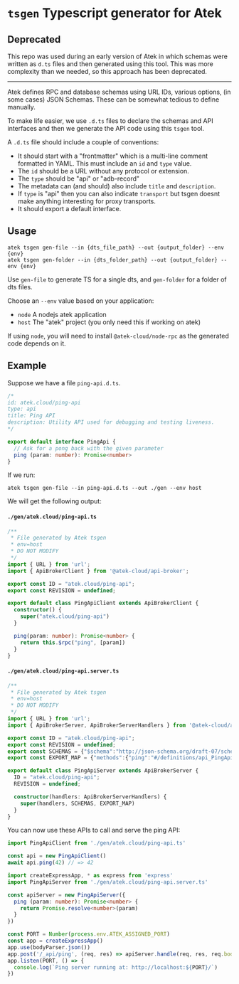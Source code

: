 # `tsgen` Typescript generator for Atek

## Deprecated

This repo was used during an early version of Atek in which schemas were written as `d.ts` files and then generated using this tool. This was more complexity than we needed, so this approach has been deprecated.

---

Atek defines RPC and database schemas using URL IDs, various options, (in some cases) JSON Schemas. These can be somewhat tedious to define manually.

To make life easier, we use `.d.ts` files to declare the schemas and API interfaces and then we generate the API code using this `tsgen` tool.

A `.d.ts` file should include a couple of conventions:

- It should start with a "frontmatter" which is a multi-line comment formatted in YAML. This must include an `id` and `type` value.
- The `id` should be a URL without any protocol or extension.
- The `type` should be "api" or "adb-record"
- The metadata can (and should) also include `title` and `description`.
- If `type` is "api" then you can also indicate `transport` but tsgen doesnt make anything interesting for proxy transports.
- It should export a default interface.

## Usage

```
atek tsgen gen-file --in {dts_file_path} --out {output_folder} --env {env}
atek tsgen gen-folder --in {dts_folder_path} --out {output_folder} --env {env}
```

Use `gen-file` to generate TS for a single dts, and `gen-folder` for a folder of dts files.

Choose an `--env` value based on your application:

- `node` A nodejs atek application
- `host` The "atek" project (you only need this if working on atek)

If using `node`, you will need to install `@atek-cloud/node-rpc` as the generated code depends on it.

## Example

Suppose we have a file `ping-api.d.ts`.

```typescript
/*
id: atek.cloud/ping-api
type: api
title: Ping API
description: Utility API used for debugging and testing liveness.
*/

export default interface PingApi {
  // Ask for a pong back with the given parameter
  ping (param: number): Promise<number>
}
```

If we run:

```
atek tsgen gen-file --in ping-api.d.ts --out ./gen --env host
```

We will get the following output:

#### `./gen/atek.cloud/ping-api.ts`

```typescript
/**
 * File generated by Atek tsgen
 * env=host
 * DO NOT MODIFY
 */
import { URL } from 'url';
import { ApiBrokerClient } from '@atek-cloud/api-broker';

export const ID = "atek.cloud/ping-api";
export const REVISION = undefined;

export default class PingApiClient extends ApiBrokerClient {
  constructor() {
    super("atek.cloud/ping-api")
  }

  ping(param: number): Promise<number> {
    return this.$rpc("ping", [param])
  }
}
```

#### `./gen/atek.cloud/ping-api.server.ts`

```typescript
/**
 * File generated by Atek tsgen
 * env=host
 * DO NOT MODIFY
 */
import { URL } from 'url';
import { ApiBrokerServer, ApiBrokerServerHandlers } from '@atek-cloud/api-broker';

export const ID = "atek.cloud/ping-api";
export const REVISION = undefined;
export const SCHEMAS = {"$schema":"http://json-schema.org/draft-07/schema#","definitions":{"PingApi":{"type":"object"},"api_PingApi_Ping":{"type":"object","properties":{"params":{"type":"array","items":{"type":"number"},"minItems":1,"maxItems":1},"returns":{"type":"number"}},"required":["params","returns"]}}};
export const EXPORT_MAP = {"methods":{"ping":"#/definitions/api_PingApi_Ping"},"events":{}};

export default class PingApiServer extends ApiBrokerServer {
  ID = "atek.cloud/ping-api";
  REVISION = undefined;

  constructor(handlers: ApiBrokerServerHandlers) {
    super(handlers, SCHEMAS, EXPORT_MAP)
  }
}
```

You can now use these APIs to call and serve the ping API:

```typescript
import PingApiClient from './gen/atek.cloud/ping-api.ts'

const api = new PingApiClient()
await api.ping(42) // => 42
```

```typescript
import createExpressApp, * as express from 'express'
import PingApiServer from './gen/atek.cloud/ping-api.server.ts'

const apiServer = new PingApiServer({
  ping (param: number): Promise<number> {
    return Promise.resolve<number>(param)
  }
})

const PORT = Number(process.env.ATEK_ASSIGNED_PORT)
const app = createExpressApp()
app.use(bodyParser.json())
app.post('/_api/ping', (req, res) => apiServer.handle(req, res, req.body))
app.listen(PORT, () => {
  console.log(`Ping server running at: http://localhost:${PORT}/`)
})
```